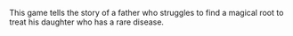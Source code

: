 This game tells the story of a father who struggles to find a magical root to treat his daughter who has a rare disease.
